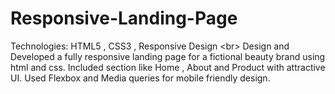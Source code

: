 # Responsive-Landing-Page
Technologies: HTML5 , CSS3 , Responsive Design &lt;br> Design and Developed a fully responsive landing page for a fictional beauty  brand  using html and css. Included section like Home , About and Product with attractive  UI. Used Flexbox and Media queries for mobile friendly design. 
